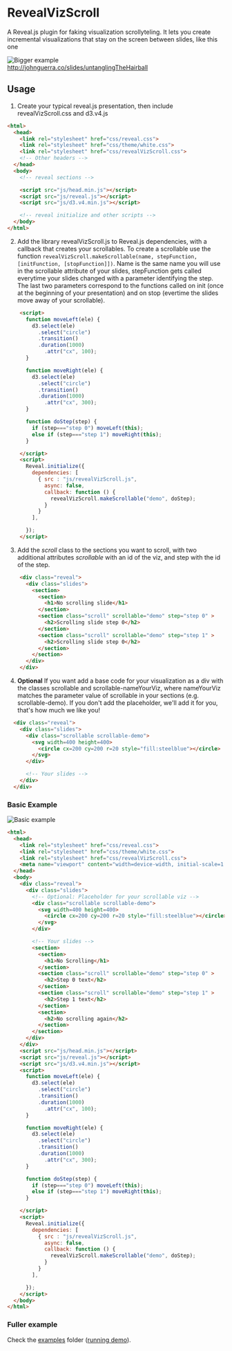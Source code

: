 # RevealVizScroll

A Reveal.js plugin for faking visualization scrollyteling. It lets you create incremental visualizations that stay on the screen between slides, like this one

![Bigger example](gifs/untanglingTheHairball_scrolling.gif)  
http://johnguerra.co/slides/untanglingTheHairball

## Usage

1) Create your typical reveal.js presentation, then include revealVizScroll.css and d3.v4.js
```html
<html>
  <head>
    <link rel="stylesheet" href="css/reveal.css">
    <link rel="stylesheet" href="css/theme/white.css">
    <link rel="stylesheet" href="css/revealVizScroll.css">
    <!-- Other headers -->
  </head>
  <body>
    <!-- reveal sections -->

    <script src="js/head.min.js"></script>
    <script src="js/reveal.js"></script>
    <script src="js/d3.v4.min.js"></script>

    <!-- reveal initialize and other scripts -->
  </body>
</html>
```
2) Add the library revealVizScroll.js to Reveal.js dependencies, with a callback that creates your scrollables. To create a scrollable use the function `revealVizScroll.makeScrollable(name, stepFunction, [initFunction, [stopFunction]])`. Name is the same name you will use in the scrollable attribute of your slides, stepFunction gets called everytime your slides changed with a parameter identifying the step. The last two parameters correspond to the functions called on init (once at the beginning of your presentation) and on stop (evertime the slides move away of your scrollable).
```html
    <script>
      function moveLeft(ele) {
        d3.select(ele)
          .select("circle")
          .transition()
          .duration(1000)
            .attr("cx", 100);
      }

      function moveRight(ele) {
        d3.select(ele)
          .select("circle")
          .transition()
          .duration(1000)
            .attr("cx", 300);
      }

      function doStep(step) {
        if (step==="step 0") moveLeft(this);
        else if (step==="step 1") moveRight(this);
      }

    </script>
    <script>
      Reveal.initialize({
        dependencies: [
          { src : "js/revealVizScroll.js",
            async: false,
            callback: function () {
              revealVizScroll.makeScrollable("demo", doStep);
            }
          }
        ],

      });
    </script>
```

3) Add the *scroll* class to the sections you want to scroll, with two additional attributes *scrollable* with an id of the viz, and step with the id of the step.

```html
    <div class="reveal">
      <div class="slides">
        <section>
          <section>
            <h1>No scrolling slide</h1>
          </section>
          <section class="scroll" scrollable="demo" step="step 0" >
            <h2>Scrolling slide step 0</h2>
          </section>
          <section class="scroll" scrollable="demo" step="step 1" >
            <h2>Scrolling slide step 0</h2>
          </section>
        </section>
      </div>
    </div>
```

4) **Optional** If you want add a base code for your visualization as a div with the classes scrollable and scrollable-nameYourViz, where nameYourViz matches the parameter value of scrollable in your sections (e.g. scrollable-demo). If you don't add the placeholder, we'll add it for you, that's how much we like you!

```html
  <div class="reveal">
    <div class="slides">
      <div class="scrollable scrollable-demo">
        <svg width=400 height=400>
          <circle cx=200 cy=200 r=20 style="fill:steelblue"></circle>
        </svg>
      </div>

      <!-- Your slides -->
    </div>
  </div>
```

### Basic Example
![Basic example](gifs/minimal.gif)
```html
<html>
  <head>
    <link rel="stylesheet" href="css/reveal.css">
    <link rel="stylesheet" href="css/theme/white.css">
    <link rel="stylesheet" href="css/revealVizScroll.css">
    <meta name="viewport" content="width=device-width, initial-scale=1.0, maximum-scale=1.0, user-scalable=no, minimal-ui">
  </head>
  <body>
    <div class="reveal">
      <div class="slides">
        <!-- Optional: Placeholder for your scrollable viz -->
        <div class="scrollable scrollable-demo">
          <svg width=400 height=400>
            <circle cx=200 cy=200 r=20 style="fill:steelblue"></circle>
          </svg>
        </div>

        <!-- Your slides -->
        <section>
          <section>
            <h1>No Scrolling</h1>
          </section>
          <section class="scroll" scrollable="demo" step="step 0" >
            <h2>Step 0 text</h2>
          </section>
          <section class="scroll" scrollable="demo" step="step 1" >
            <h2>Step 1 text</h2>
          </section>
          <section>
            <h2>No scrolling again</h2>
          </section>
        </section>
      </div>
    </div>
    <script src="js/head.min.js"></script>
    <script src="js/reveal.js"></script>
    <script src="js/d3.v4.min.js"></script>
    <script>
      function moveLeft(ele) {
        d3.select(ele)
          .select("circle")
          .transition()
          .duration(1000)
            .attr("cx", 100);
      }

      function moveRight(ele) {
        d3.select(ele)
          .select("circle")
          .transition()
          .duration(1000)
            .attr("cx", 300);
      }

      function doStep(step) {
        if (step==="step 0") moveLeft(this);
        else if (step==="step 1") moveRight(this);
      }

    </script>
    <script>
      Reveal.initialize({
        dependencies: [
          { src : "js/revealVizScroll.js",
            async: false,
            callback: function () {
              revealVizScroll.makeScrollable("demo", doStep);
            }
          }
        ],

      });
    </script>
  </body>
</html>
```

### Fuller example

Check the [examples](https://github.com/john-guerra/revealVizScrollyteling/tree/master/examples) folder ([running demo](https://john-guerra.github.io/revealVizScrollyteling/examples/)).
